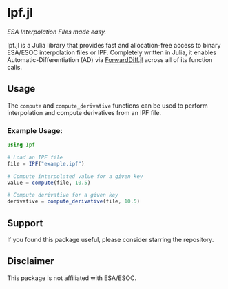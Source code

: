 # Ipf.jl

_ESA Interpolation Files made easy._

Ipf.jl is a Julia library that provides fast and allocation-free access to binary ESA/ESOC interpolation files or IPF. Completely written in Julia, it enables Automatic-Differentiation (AD) via [ForwardDiff.jl](https://github.com/JuliaDiff/ForwardDiff.jl) across all of its function calls. 

## Usage

The `compute` and `compute_derivative` functions can be used to perform interpolation and compute derivatives from an IPF file.

### Example Usage:

```julia
using Ipf

# Load an IPF file
file = IPF("example.ipf")

# Compute interpolated value for a given key
value = compute(file, 10.5)

# Compute derivative for a given key
derivative = compute_derivative(file, 10.5)
```

## Support
If you found this package useful, please consider starring the repository. 

## Disclaimer 
This package is not affiliated with ESA/ESOC.